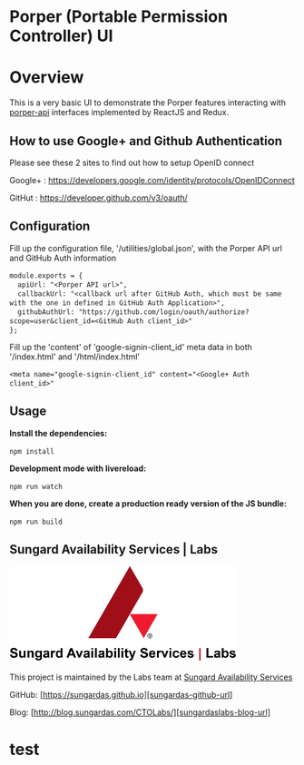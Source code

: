 
# Porper (Portable Permission Controller) UI

Overview
=================

This is a very basic UI to demonstrate the Porper features interacting with [porper-api][porper-api-url] interfaces implemented by ReactJS and Redux.

## How to use Google+ and Github Authentication

Please see these 2 sites to find out how to setup OpenID connect

Google+ : https://developers.google.com/identity/protocols/OpenIDConnect

GitHut : https://developer.github.com/v3/oauth/


## Configuration

Fill up the configuration file, '/utilities/global.json', with the Porper API url and GitHub Auth information
```
module.exports = {
  apiUrl: "<Porper API url>",
  callbackUrl: "<callback url after GitHub Auth, which must be same with the one in defined in GitHub Auth Application>",
  githubAuthUrl: "https://github.com/login/oauth/authorize?scope=user&client_id=<GitHub Auth client_id>"
};
```

Fill up the 'content' of 'google-signin-client_id' meta data in both '/index.html' and '/html/index.html'
```
<meta name="google-signin-client_id" content="<Google+ Auth client_id>"
```

## Usage

__Install the dependencies:__

`npm install`

__Development mode with livereload:__

`npm run watch`

__When you are done, create a production ready version of the JS bundle:__

`npm run build`


## Sungard Availability Services | Labs
[![Sungard Availability Services | Labs][labs-image]][labs-github-url]

This project is maintained by the Labs team at [Sungard Availability
Services][sungardas-url]

GitHub: [https://sungardas.github.io][sungardas-github-url]

Blog: [http://blog.sungardas.com/CTOLabs/][sungardaslabs-blog-url]

[porper-api-url]: https://github.com/SungardAS/porper-api
[labs-github-url]: https://sungardas.github.io
[labs-image]: https://raw.githubusercontent.com/SungardAS/repo-assets/master/images/logos/sungardas-labs-logo-small.png
[sungardas-github-url]: https://sungardas.github.io
[sungardas-url]: http://sungardas.com
[sungardaslabs-blog-url]: http://blog.sungardas.com/CTOLabs/
# test
